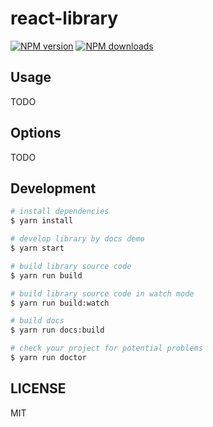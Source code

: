 # react-library

[![NPM version](https://img.shields.io/npm/v/react-library.svg?style=flat)](https://npmjs.org/package/react-library)
[![NPM downloads](http://img.shields.io/npm/dm/react-library.svg?style=flat)](https://npmjs.org/package/react-library)



## Usage

TODO

## Options

TODO

## Development

```bash
# install dependencies
$ yarn install

# develop library by docs demo
$ yarn start

# build library source code
$ yarn run build

# build library source code in watch mode
$ yarn run build:watch

# build docs
$ yarn run docs:build

# check your project for potential problems
$ yarn run doctor
```

## LICENSE

MIT
